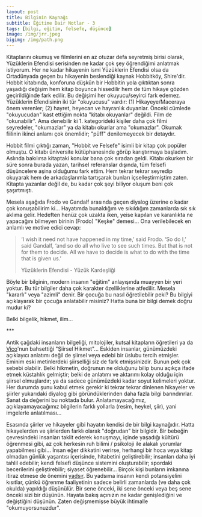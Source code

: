 ```yaml
---
layout: post
title: Bilginin Kaynağı
subtitle: Eğitime Dair Notlar - 3
tags: [bilgi, eğitim, felsefe, düşünce]
image: /img/jrr.jpeg
bigimg: /img/path.png
---
```


Kitaplarını okumuş ve filmlerini en az otuzar defa seyretmiş birisi olarak, Yüzüklerin Efendisi serisinden ne kadar çok şey öğrendiğimi anlatmak istiyorum. Her ne kadar hikayenin ismi Yüzüklerin Efendisi olsa da Ortadünyada geçen bu hikayenin beslendiği kaynak Hobbitköy, Shire'dir. Hobbit kitabında, konforuna düşkün bir Hobbitin yola çıktıktan sonra yaşadığı değişim hem kitap boyunca hissedilir hem de tüm hikaye gözden geçirildiğinde fark edilir. Bu değişimi her okuyucu/seyirci fark edemez. Yüzüklerin Efendisinin iki tür "okuyucusu" vardır: (1) Hikayeye/Maceraya önem verenler; (2) hayret, heyecan ve hayranlık duyanlar. Önceki cümlede "okuyucudan" kast ettiğim nokta "kitabı okuyanlar" değildi. Film de "okunabilir". Ama denebilir ki 1. kategorideki kişiler daha çok filmi seyredeler, "okumazlar" ya da kitabı okurlar ama "okumazlar". Okumak fiilinin ikinci anlamı çok önemlidir; "püff" denilemeyecek bir detaydır. 

Hobbit filmi çıktığı zaman, "Hobbit ve Felsefe" isimli bir kitap çok popüler olmuştu. O kitabı üniversite kütüphanesinde görüp karıştırmaya başladım. Aslında bakılırsa kitaptaki konular bana çok sıradan geldi. Kitabı okurken bir süre sonra burada yazan, tarihsel referanslar dışında, tüm felsefi düşüncelere aşina olduğumu fark ettim. Hem tekrar tekrar seyredip okuyarak hem de arkadaşlarımla tartışarak bunları içselleştirmiştim zaten. Kitapta yazanlar değil de, bu kadar çok şeyi biliyor oluşum beni çok şaşırtmıştı. 

Mesela aşağıda Frodo ve Gandalf arasında geçen diyalog üzerine o kadar çok konuşabilirim ki... Hayatımda bunaldığım ve sıkıldığım zamanlarda sık sık aklıma gelir. Hedeften henüz çok uzakta iken, yeise kapılan ve karanlıkta ne yapacağını bilmeyen birinin (Frodo) "Keşke" demesi... Ona verilebilecek en anlamlı ve motive edici cevap:

> ‘I wish it need not have happened in my time,’ said Frodo.
> ‘So do I,’ said Gandalf, ‘and so do all who live to see such times. But that is not for them to decide. All we have to decide is what to do with the time that is given us.’
>
> Yüzüklerin Efendisi - Yüzük Kardeşliği

Böyle bir bilginin, modern insanın "eğitim" anlayışında muayyen bir yeri yoktur. Bu tür bilgiler daha çok karakter özelliklerine atfedilir. Mesela "kararlı" veya "azimli" denir. Bir çocuğa bu nasıl öğretilebilir peki? Bu bilgiyi açıklayarak bir çocuğa anlatabilir misiniz? Hatta buna bir bilgi demek doğru mudur ki?

Belki bilgelik, hikmet, ilim...

*\*\*

Antik çağdaki insanların bilgeliği, mitolojiler, kutsal kitapların öğretileri ya da [Vico](https://www.google.com.tr/search?q=giambattista+vico&oq=giambat&aqs=chrome.2.69i57j0l5.3258j0j7&sourceid=chrome&ie=UTF-8)'nun bahsettiği "Şiirsel Hikmet"...  Eskiden insanlar, günümüzdeki açıklayıcı anlatımı değil de şiirsel veya edebi bir üslubu tercih etmişler. Eminim eski metinlerdeki şiirselliği siz de fark etmişsinizdir. Bunun pek çok sebebi olabilir. Belki hikmetin, doğrunun ne olduğunu bilip bunu açıkça ifade etmek küstahlık gelmiştir; belki de anlatımı ve aktarımı kolay olduğu için şiirsel olmuşlardır; ya da sadece günümüzdeki kadar soyut kelimeleri yoktur. Her durumda şunu kabul etmek gerekir ki tekrar tekrar dinlenen hikayeler ve şiirler yukarıdaki diyalog gibi göründüklerinden daha fazla bilgi barındırırlar. Sanat da değerini bu noktada bulur. Anlatamayacağımız, açıklayamayacağımız bilgilerin farklı yollarla (resim, heykel, şiir), yani imgelerle anlatılması... 

Esasında şiirler ve hikayeler gibi hayatın kendisi de bir bilgi kaynağıdır. Hatta hikayelerden ve şiirlerden farklı olarak "doğrudan" bir bilgidir. Bir bebeğin çevresindeki insanları taklit ederek konuşmayı, içinde yaşadığı kültürü öğrenmesi gibi, az çok herkesin ruh bilimi / psikoloji ile alakalı yorumlar yapabilmesi gibi... İnsan eğer dikkatini verirse, herhangi bir hoca veya kitap olmadan günlük yaşantısı içerisinde, hitabetini geliştirebilir; insanları daha iyi tahlil edebilir; kendi felsefi düşünce sistemini oluşturabilir; spordaki becerilerini geliştirebilir; siyaset öğrenebilir... Birçok kişi bunların imkanına itiraz etmese de önemini <u>yadsır</u>. Bu yadsıma insanın kendi potansiyelini kısıtlar, çünkü öğrenme faaliyetinin sadece belirli zamanlarda (ve daha çok okulda) yapıldığı düşünülür. Bir sene önceki, iki sene önceki veya beş sene önceki sizi bir düşünün. Hayata bakış açınızın ne kadar genişlediğini ve değiştiğini düşünün. Zaten değişmemişse büyük ihtimalle "okumuyorsunuzdur". 
